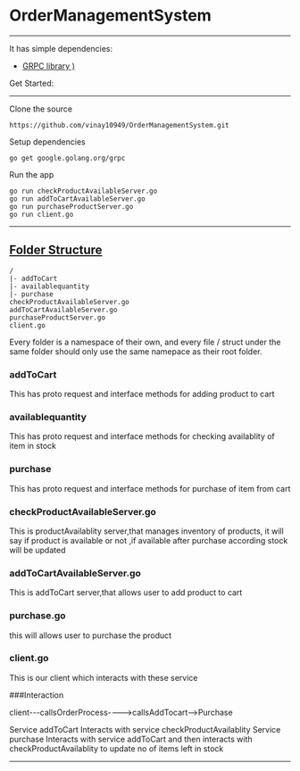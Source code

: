 # OrderManagementSystem

-------

It has simple dependencies:

 - [GRPC library )](google.golang.org/grpc)

Get Started:


-------

Clone the source

    https://github.com/vinay10949/OrderManagementSystem.git

Setup dependencies

    go get google.golang.org/grpc
   
Run the app

    go run checkProductAvailableServer.go 
    go run addToCartAvailableServer.go 
    go run purchaseProductServer.go 
    go run client.go 


----------

[Folder Structure](https://irahardianto.github.io/service-pattern-go/#folder-structure)
-------
    /
    |- addToCart
    |- availablequantity
    |- purchase
    checkProductAvailableServer.go
    addToCartAvailableServer.go
    purchaseProductServer.go
    client.go


Every folder is a namespace of their own, and every file / struct under the same folder should only use the same namepace as their root folder.

### addToCart

This has proto request and interface methods for adding product to cart


### availablequantity

This has proto request and interface methods for checking availablity of item in stock

### purchase

This has proto request and interface methods for purchase of item from cart 

### checkProductAvailableServer.go

This is productAvailablity server,that manages inventory of products, it will say if product is available or not ,if available after purchase according stock will be updated

### addToCartAvailableServer.go

This is addToCart server,that allows user to add product to cart

### purchase.go

this will allows user to purchase the product 

### client.go

This is our client which interacts with these service


###Interaction

client---callsOrderProcess---->callsAddTocart-->Purchase

Service addToCart Interacts with service checkProductAvailablity
Service purchase Interacts with service addToCart and then interacts with checkProductAvailablity to update no of items left in stock



----------
